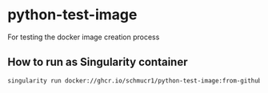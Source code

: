 # python-test-image

For testing the docker image creation process


## How to run as Singularity container

```bash
singularity run docker://ghcr.io/schmucr1/python-test-image:from-github python
```
